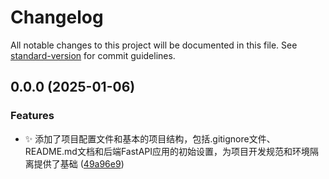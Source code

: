 # Changelog

All notable changes to this project will be documented in this file. See [standard-version](https://github.com/conventional-changelog/standard-version) for commit guidelines.

## 0.0.0 (2025-01-06)


### Features

* :sparkles: 添加了项目配置文件和基本的项目结构，包括.gitignore文件、README.md文档和后端FastAPI应用的初始设置，为项目开发规范和环境隔离提供了基础 ([49a96e9](https://github.com/yszaryszar/xy-ai/commit/49a96e9ce53fbeb2feba9f778f3331fdc6d6fcbf))
